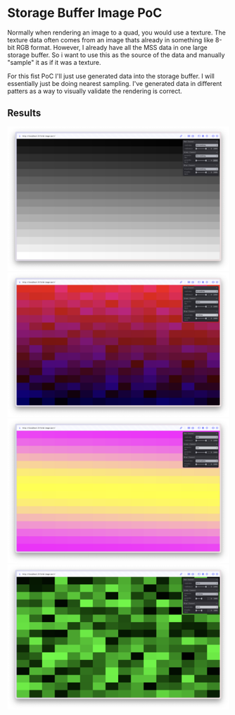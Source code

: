 # Storage Buffer Image PoC

Normally when rendering an image to a quad, you would use a texture. The texture data often comes
from an image thats already in something like 8-bit RGB format. However, I already have all the MSS data
in one large storage buffer. So i want to use this as the source of the data and manually "sample" it as if it was a texture.

For this fist PoC I'll just use generated data into the storage buffer. I will essentially just be doing nearest sampling.
I've generated data in different patters as a way to visually validate the rendering is correct.

## Results

![first screenshot](./screenshots/s1.png)
![second screenshot](./screenshots/s2.png)
![third screenshot](./screenshots/s3.png)
![fourth screenshot](./screenshots/s4.png)
